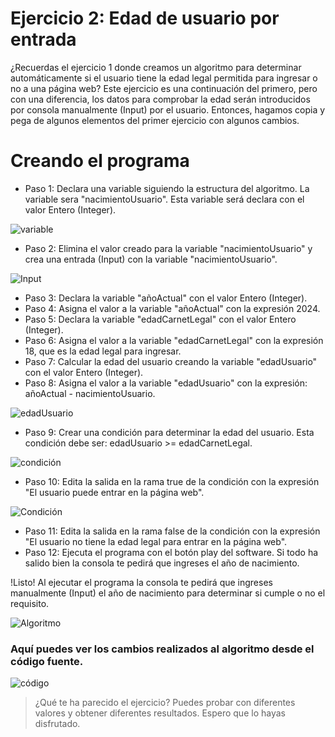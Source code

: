 # Ejercicio 2: Edad de usuario por entrada

¿Recuerdas el ejercicio 1 donde creamos un algoritmo para determinar automáticamente si el usuario tiene la edad legal permitida para ingresar o no a una página web? Este ejercicio es una continuación del primero, pero con una diferencia, los datos para comprobar la edad serán introducidos por consola manualmente (Input) por el usuario. Entonces, hagamos copia y pega de algunos elementos del primer ejercicio con algunos cambios.

# Creando el programa

* Paso 1: Declara una variable siguiendo la estructura del algoritmo. La variable sera "nacimientoUsuario". Esta variable será declara con el valor Entero (Integer).

![variable](https://thumbs.odycdn.com/7ede637ae02b9da3e37287f2dc91cada.webp)

* Paso 2: Elimina el valor creado para la variable "nacimientoUsuario" y crea una entrada (Input) con la variable "nacimientoUsuario".

![Input](https://thumbs.odycdn.com/153d03af752de7ecba590c637875a082.webp)

* Paso 3: Declara la variable "añoActual" con el valor Entero (Integer).
* Paso 4: Asigna el valor a la variable "añoActual" con la expresión 2024.
* Paso 5: Declara la variable "edadCarnetLegal" con el valor Entero (Integer).
* Paso 6: Asigna el valor a la variable "edadCarnetLegal" con la expresión 18, que es la edad legal para ingresar.
* Paso 7: Calcular la edad del usuario creando la variable "edadUsuario" con el valor Entero (Integer).
* Paso 8: Asigna el valor a la variable "edadUsuario" con la expresión: añoActual - nacimientoUsuario.

![edadUsuario](https://thumbs.odycdn.com/79bdb0409bf723f8d736fd1020c1bebe.webp)

* Paso 9: Crear una condición para determinar la edad del usuario. Esta condición debe ser: edadUsuario >= edadCarnetLegal.

![condición](https://thumbs.odycdn.com/9d00105b0a578d34a3360d3b76cda443.webp)

* Paso 10: Edita la salida en la rama true de la condición con la expresión "El usuario puede entrar en la página web".

![Condición](https://thumbs.odycdn.com/735c252973be6aa1850c934b07cfc745.webp)

* Paso 11: Edita la salida en la rama false de la condición con la expresión "El usuario no tiene la edad legal para entrar en la página web".
* Paso 12: Ejecuta el programa con el botón play del software. Si todo ha salido bien la consola te pedirá que ingreses el año de nacimiento.

!Listo! Al ejecutar el programa la consola te pedirá que ingreses manualmente (Input) el año de nacimiento para determinar si cumple o no el requisito.

![Algoritmo](https://thumbs.odycdn.com/4066a1c0e13317fcc0547c0e88bff1e3.webp)

### Aquí puedes ver los cambios realizados al algoritmo desde el código fuente.

![código](https://thumbs.odycdn.com/af2754045a9cac69b16b461d232bb8c8.webp)

> ¿Qué te ha parecido el ejercicio? Puedes probar con diferentes valores y obtener diferentes resultados. Espero que lo hayas disfrutado.